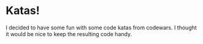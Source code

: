 # Katas!

I decided to have some fun with some code katas from codewars. I thought it would be nice to keep the resulting code handy.